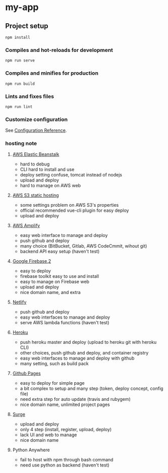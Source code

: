 # my-app

## Project setup
```
npm install
```

### Compiles and hot-reloads for development
```
npm run serve
```

### Compiles and minifies for production
```
npm run build
```

### Lints and fixes files
```
npm run lint
```

### Customize configuration
See [Configuration Reference](https://cli.vuejs.org/config/).


### hosting note
1. [AWS Elastic Beanstalk](http://env-portfolio.eba-hqy7qmxw.ap-southeast-1.elasticbeanstalk.com/)
    - hard to debug
    - CLI hard to install and use
    - deploy setting confuse, tomcat instead of nodejs
    - upload and deploy
    - hard to manage on AWS web

2. [AWS S3 static hosting](https://vuecliplugins3bucket.s3-ap-southeast-1.amazonaws.com/index.html)
    - some settings problem on AWS S3's properties
    - official recommended vue-cli plugin for easy deploy
    - upload and deploy

3. [AWS Amplify](https://master.d3cd60ujwjqht7.amplifyapp.com/)
    - easy web interface to manage and deploy
    - push github and deploy
    - many choice (BitBucket, Gitlab, AWS CodeCmmit, wihout git)
    - backend API easy setup (haven't test)

4. [Google Firebase](https://portfolio-nang.web.app/),[2](https://portfolio-nang.firebaseapp.com/)
    - easy to deploy
    - firebase toolkit easy to use and install
    - easy to manage on Firebase web
    - upload and deploy
    - nice domain name, and extra

5. [Netlify](https://relaxed-kilby-aac746.netlify.app/)
    - push github and deploy
    - easy web interfaces to manage and deploy
    - serve AWS lambda functions (haven't test)

6. [Heroku](https://portfolio-nang.herokuapp.com/)
    - push heroku master and deploy (upload to heroku git with heroku CLI)
    - other choices, push github and deploy, and container registry
    - easy web interfaces to manage and deploy with github
    - many setting, such as build pack

7. [Github Pages](https://devilfuckangel.github.io/Portfolio/)
    - easy to deploy for simple page
    - a bit complex to setup and many step (token, deploy concept, config file)
    - need extra step for auto update (travis and rubygem)
    - nice domain name, unlimited project pages

8. [Surge](https://devilfuckangel.surge.sh/)
    - upload and deploy
    - only 4 step (install, register, upload, deploy)
    - lack UI and web to manage
    - nice domain name

9. Python Anywhere
    - fail to host with npm through bash command
    - need use python as backend (haven't test)